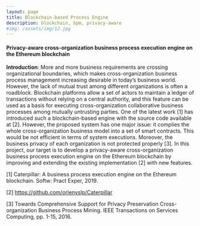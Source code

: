 ```yaml
---
layout: page
title: Blockchain-based Process Engine
description: blockchain, bpm, privacy-aware
#img: /assets/img/12.jpg
---
```


#### **Privacy-aware cross-organization business process execution engine on the Ethereum blockchain**


**Introduction**: More and more business requirements are crossing organizational boundaries, which makes cross-organization business process management increasing desirable in today’s business world. However, the lack of mutual trust among different organizations is often a roadblock. Blockchain platforms allow a set of actors to maintain a ledger of transactions without relying on a central authority, and this feature can be used as a basis for executing cross-organization collaborative business processes among mutually untrusting parties. One of the latest work [1] has introduced such a blockchain-based engine with the source code available at [2]. However, the proposed system has one major issue: it complies the whole cross-organization business model into a set of smart contracts. This would be not efficient in terms of system executions. Moreover, the business privacy of each organization is not protected properly [3]. In this project, our target is to develop a privacy-aware cross-organization business process execution engine on the Ethereum blockchain by improving and extending the existing implementation [2] with new features.


[1] Caterpillar: A business process execution engine on the Ethereum blockchain. Softw: Pract Exper, 2019.

[2] https://github.com/orlenyslp/Caterpillar

[3] Towards Comprehensive Support for Privacy Preservation Cross- organization Business Process Mining. IEEE Transactions on Services Computing, pp. 1-15, 2016.
